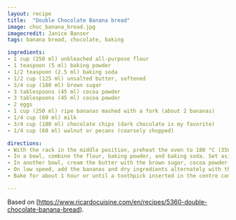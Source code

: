 ```yaml
---
layout: recipe
title:  "Double Chocolate Banana bread"
image: choc_banana_bread.jpg
imagecredit: Janice Banser
tags: banana bread, chocolate, baking

ingredients:
- 1 cup (250 ml) unbleached all-purpose flour
- 1 teaspoon (5 ml) baking powder
- 1/2 teaspoon (2.5 ml) baking soda
- 1/2 cup (125 ml) unsalted butter, softened
- 3/4 cup (180 ml) brown sugar
- 3 tablespoons (45 ml) cocoa powder
- 3 tablespoons (45 ml) cocoa powder
- 2 eggs
- 1 cup (250 ml) ripe bananas mashed with a fork (about 2 bananas)
- 1/4 cup (60 ml) milk
- 3/4 cup (180 ml) chocolate chips (dark chocolate is my favorite)
- 1/4 cup (60 ml) walnut or pecans (coarsely chopped)

directions:
- With the rack in the middle position, preheat the oven to 180 °C (350 °F). Line a 23 x 13-cm (9 x 5-inch) loaf pan with a strip of parchment paper, letting it hang over both sides. Butter the other two sides.
- In a bowl, combine the flour, baking powder, and baking soda. Set aside.
- In another bowl, cream the butter with the brown sugar, cocoa powder, and vanilla with an electric mixer. Add the eggs, one at a time, and beat until smooth.
- On low speed, add the bananas and dry ingredients alternately with the milk. Add the chocolate and combine. Pour into the prepared pan and sprinkle with the nuts.
- Bake for about 1 hour or until a toothpick inserted in the centre comes out clean but slightly topped with melted chocolate. Let cool for at least 1 hour and unmould. Serve warm or cold.  

---
```


Based on [https://www.ricardocuisine.com/en/recipes/5360-double-chocolate-banana-bread).